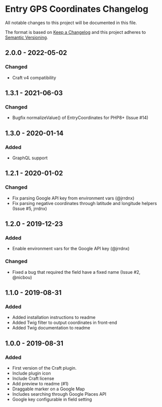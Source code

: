 # Entry GPS Coordinates Changelog

All notable changes to this project will be documented in this file.

The format is based on [Keep a Changelog](http://keepachangelog.com/) and this project adheres to [Semantic Versioning](http://semver.org/).

## 2.0.0 - 2022-05-02
### Changed
- Craft v4 compatibility


## 1.3.1 - 2021-06-03
### Changed
- Bugfix normalizeValue() of EntryCoordinates for PHP8+ (Issue #14)


## 1.3.0 - 2020-01-14
### Added
- GraphQL support


## 1.2.1 - 2020-01-02
### Changed
- Fix parsing Google API key from environment vars (@jrrdnx)
- Fix parsing negative coordinates through latitude and longitude helpers (Issue #5, jrrdnx)


## 1.2.0 - 2019-12-23
### Added
- Enable environment vars for the Google API key (@jrrdnx)

### Changed
- Fixed a bug that required the field have a fixed name (Issue #2, @nicbou)


## 1.1.0 - 2019-08-31
### Added
- Added installation instructions to readme
- Added Twig filter to output coordinates in front-end
- Added Twig documentation to readme


## 1.0.0 - 2019-08-31
### Added
- First version of the Craft plugin.
- Include plugin icon
- Include Craft license
- Add preview to readme (#1)
- Draggable marker on a Google Map
- Includes searching through Google Places API
- Google key configurable in field setting

